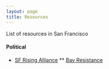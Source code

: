 ```yaml
---
layout: page
title: Resources
---
```


List of resources in San Francisco

#### Political

* [SF Rising Alliance](http://sfrising.org/)
** [Bay Resistance](http://bayresistance.org/)
